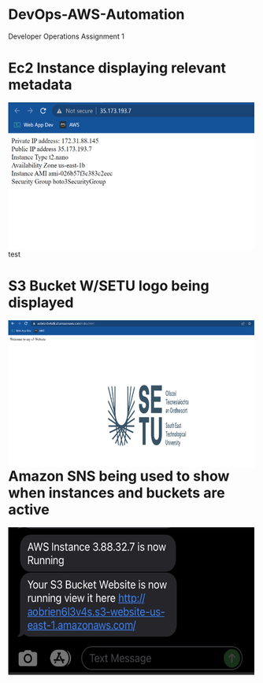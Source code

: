 # DevOps-AWS-Automation


Developer Operations Assignment 1


# Ec2 Instance displaying relevant metadata
<p>
<img src="ec2.png" alt="Ec2" width="500" height="300" style="float:left" class="center">
</p>
<p>
 test 
</p>




# S3 Bucket W/SETU logo being displayed
<p>
<img src="s3.png" alt="Ec2" width="500" height="300" style="float:left" class="center">
</p>


# Amazon SNS being used to show when instances and buckets are active
<p>
<img src="sns.jpg" alt="Ec2" width="500" height="300" style="float:left" class="center">
</p>



